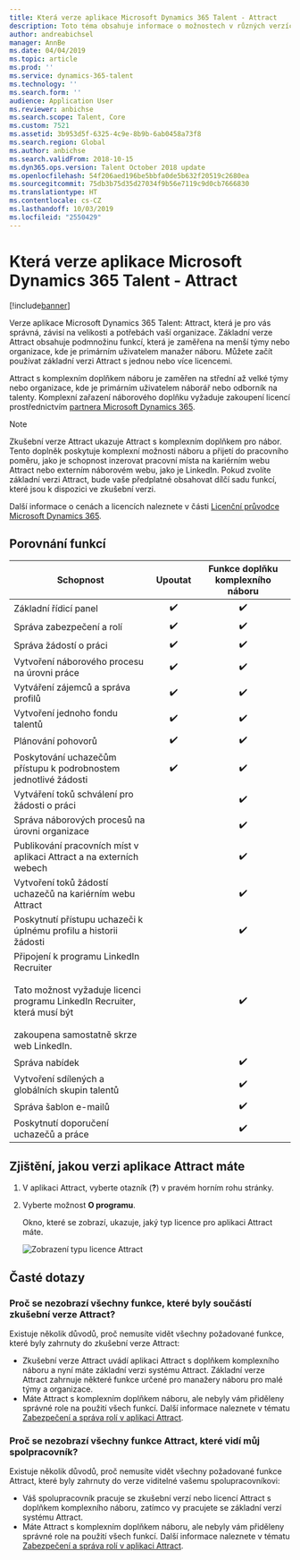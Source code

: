 ```yaml
---
title: Která verze aplikace Microsoft Dynamics 365 Talent - Attract
description: Toto téma obsahuje informace o možnostech v různých verzích aplikace Microsoft Dynamics 365 Talent - Attract.
author: andreabichsel
manager: AnnBe
ms.date: 04/04/2019
ms.topic: article
ms.prod: ''
ms.service: dynamics-365-talent
ms.technology: ''
ms.search.form: ''
audience: Application User
ms.reviewer: anbichse
ms.search.scope: Talent, Core
ms.custom: 7521
ms.assetid: 3b953d5f-6325-4c9e-8b9b-6ab0458a73f8
ms.search.region: Global
ms.author: anbichse
ms.search.validFrom: 2018-10-15
ms.dyn365.ops.version: Talent October 2018 update
ms.openlocfilehash: 54f206aed196be5bbfa0de5b632f20519c2680ea
ms.sourcegitcommit: 75db3b75d35d27034f9b56e7119c9d0cb7666830
ms.translationtype: HT
ms.contentlocale: cs-CZ
ms.lasthandoff: 10/03/2019
ms.locfileid: "2550429"
---
```

# <a name="which-version-of-microsoft-dynamics-365-talent---attract"></a>Která verze aplikace Microsoft Dynamics 365 Talent - Attract

[!include[banner](../includes/banner.md)]

Verze aplikace Microsoft Dynamics 365 Talent: Attract, která je pro vás správná, závisí na velikosti a potřebách vaší organizace. Základní verze Attract obsahuje podmnožinu funkcí, která je zaměřena na menší týmy nebo organizace, kde je primárním uživatelem manažer náboru. Můžete začít používat základní verzi Attract s jednou nebo více licencemi.

Attract s komplexním doplňkem náboru je zaměřen na střední až velké týmy nebo organizace, kde je primárním uživatelem náborář nebo odborník na talenty. Komplexní zařazení náborového doplňku vyžaduje zakoupení licencí prostřednictvím [partnera Microsoft Dynamics 365](https://dynamics.microsoft.com/partners/find-a-partner/).

> [!NOTE]
> Zkušební verze Attract ukazuje Attract s komplexním doplňkem pro nábor. Tento doplněk poskytuje komplexní možnosti náboru a přijetí do pracovního poměru, jako je schopnost inzerovat pracovní místa na kariérním webu Attract nebo externím náborovém webu, jako je LinkedIn. Pokud zvolíte základní verzi Attract, bude vaše předplatné obsahovat dílčí sadu funkcí, které jsou k dispozici ve zkušební verzi.

Další informace o cenách a licencích naleznete v části [Licenční průvodce Microsoft Dynamics 365](https://go.microsoft.com/fwlink/?LinkId=866544).

## <a name="feature-comparison"></a>Porovnání funkcí

| Schopnost | Upoutat | Funkce doplňku komplexního náboru |
| ---------- | :-----------: | :-------------------: |
| Základní řídicí panel | :heavy_check_mark: | :heavy_check_mark: |
| Správa zabezpečení a rolí | :heavy_check_mark: | :heavy_check_mark: |
| Správa žádostí o práci | :heavy_check_mark: | :heavy_check_mark: |
| Vytvoření náborového procesu na úrovni práce | :heavy_check_mark: | :heavy_check_mark: |
| Vytváření zájemců a správa profilů | :heavy_check_mark: | :heavy_check_mark: |
| Vytvoření jednoho fondu talentů | :heavy_check_mark: | :heavy_check_mark: |
| Plánování pohovorů | :heavy_check_mark: | :heavy_check_mark: |
| Poskytování uchazečům přístupu k podrobnostem jednotlivé žádosti | :heavy_check_mark: | :heavy_check_mark: |
| Vytváření toků schválení pro žádosti o práci | | :heavy_check_mark: |
| Správa náborových procesů na úrovni organizace | | :heavy_check_mark: |
| Publikování pracovních míst v aplikaci Attract a na externích webech | | :heavy_check_mark: |
| Vytvoření toků žádostí uchazečů na kariérním webu Attract | | :heavy_check_mark: |
| Poskytnutí přístupu uchazeči k úplnému profilu a historii žádosti | | :heavy_check_mark: |
| Připojení k programu LinkedIn Recruiter<br></br>Tato možnost vyžaduje licenci programu LinkedIn Recruiter, která musí být <br></br> zakoupena samostatně skrze web LinkedIn.</blockquote> | | :heavy_check_mark: |
| Správa nabídek | | :heavy_check_mark: |
| Vytvoření sdílených a globálních skupin talentů | | :heavy_check_mark: |
| Správa šablon e-mailů | | :heavy_check_mark: |
| Poskytnutí doporučení uchazečů a práce | | :heavy_check_mark: |

## <a name="find-out-which-version-of-attract-you-have"></a>Zjištění, jakou verzi aplikace Attract máte

1. V aplikaci Attract, vyberte otazník (**?**) v pravém horním rohu stránky.
2. Vyberte možnost **O programu**.

    Okno, které se zobrazí, ukazuje, jaký typ licence pro aplikaci Attract máte.

    ![Zobrazení typu licence Attract](media/attract-license-types.png)

## <a name="frequently-asked-questions"></a>Časté dotazy

### <a name="why-dont-i-see-all-the-features-that-were-included-in-the-attract-trial"></a>Proč se nezobrazí všechny funkce, které byly součástí zkušební verze Attract?

Existuje několik důvodů, proč nemusíte vidět všechny požadované funkce, které byly zahrnuty do zkušební verze Attract:

- Zkušební verze Attract uvádí aplikaci Attract s doplňkem komplexního náboru a nyní máte základní verzi systému Attract. Základní verze Attract zahrnuje některé funkce určené pro manažery náboru pro malé týmy a organizace.
- Máte Attract s komplexním doplňkem náboru, ale nebyly vám přiděleny správné role na použití všech funkcí. Další informace naleznete v tématu [Zabezpečení a správa rolí v aplikaci Attract](security-attract.md).

### <a name="why-dont-i-see-all-the-attract-features-that-my-coworker-sees"></a>Proč se nezobrazí všechny funkce Attract, které vidí můj spolpracovník?

Existuje několik důvodů, proč nemusíte vidět všechny požadované funkce Attract, které byly zahrnuty do verze viditelné vašemu spolupracovníkovi:

- Váš spolupracovník pracuje se zkušební verzí nebo licencí Attract s doplňkem komplexního náboru, zatímco vy pracujete se základní verzí systému Attract.
- Máte Attract s komplexním doplňkem náboru, ale nebyly vám přiděleny správné role na použití všech funkcí. Další informace naleznete v tématu [Zabezpečení a správa rolí v aplikaci Attract](security-attract.md).
